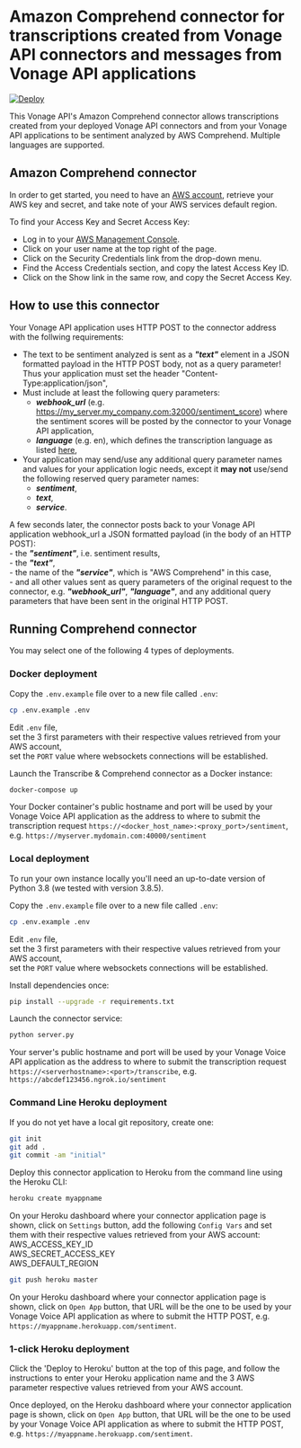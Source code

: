 # Amazon Comprehend connector for transcriptions created from Vonage API connectors and messages from Vonage API applications

[![Deploy](https://www.herokucdn.com/deploy/button.svg)](https://heroku.com/deploy?template=https://github.com/nexmo-se/aws-comprehend)

This Vonage API's Amazon Comprehend connector allows transcriptions created from your deployed Vonage API connectors and from your Vonage API applications to be sentiment analyzed by AWS Comprehend. Multiple languages are supported.

## Amazon Comprehend connector

In order to get started, you need to have an [AWS account](http://aws.amazon.com), retrieve your AWS key and secret, and take note of your AWS services default region.

To find your Access Key and Secret Access Key:

- Log in to your [AWS Management Console](http://aws.amazon.com/console).
- Click on your user name at the top right of the page.
- Click on the Security Credentials link from the drop-down menu.
- Find the Access Credentials section, and copy the latest Access Key ID.
- Click on the Show link in the same row, and copy the Secret Access Key.

## How to use this connector

Your Vonage API application uses HTTP POST to the connector address with the follwing requirements:
- The text to be sentiment analyzed is sent as a _**"text"**_ element in a JSON formatted payload in the HTTP POST body, not as a query parameter! Thus your application must set the header "Content-Type:application/json",
- Must include at least the following query parameters:
	- _**webhook_url**_ (e.g. https://my_server.my_company.com:32000/sentiment_score) where the sentiment scores will be posted by the connector to your Vonage API application,
	- _**language**_ (e.g. en), which defines the transcription language as listed [here](https://docs.aws.amazon.com/comprehend/latest/dg/supported-languages.html),
- Your application may send/use any additional query parameter names and values for your application logic needs, except it **may not** use/send the following reserved query parameter names:
	- _**sentiment**_,
	- _**text**_,
	- _**service**_.

A few seconds later, the connector posts back to your Vonage API application webhook_url a JSON formatted payload (in the body of an HTTP POST):</br>
	- the _**"sentiment"**_, i.e. sentiment results,</br>
	- the _**"text"**_,</br>
	- the name of the _**"service"**_, which is "AWS Comprehend" in this case,</br> 
	- and all other values sent as query parameters of the original request to the connector, e.g. _**"webhook_url"**_, _**"language"**_, and any additional query parameters that have been sent in the original HTTP POST.</br>

## Running Comprehend connector

You may select one of the following 4 types of deployments.

### Docker deployment

Copy the `.env.example` file over to a new file called `.env`:
```bash
cp .env.example .env
```

Edit `.env` file,<br/>
set the 3 first parameters with their respective values retrieved from your AWS account,<br/>
set the `PORT` value where websockets connections will be established.

Launch the Transcribe & Comprehend connector as a Docker instance:

```bash
docker-compose up
```
Your Docker container's public hostname and port will be used by your Vonage Voice API application as the address to where to submit the transcription request `https://<docker_host_name>:<proxy_port>/sentiment`, e.g. `https://myserver.mydomain.com:40000/sentiment`

### Local deployment

To run your own instance locally you'll need an up-to-date version of Python 3.8 (we tested with version 3.8.5).

Copy the `.env.example` file over to a new file called `.env`:

```bash
cp .env.example .env
```

Edit `.env` file,<br/>
set the 3 first parameters with their respective values retrieved from your AWS account,<br/>
set the `PORT` value where websockets connections will be established.

Install dependencies once:
```bash
pip install --upgrade -r requirements.txt
```

Launch the connector service:
```bash
python server.py
```

Your server's public hostname and port will be used by your Vonage Voice API application as the address to where to submit the transcription request `https://<serverhostname>:<port>/transcribe`, e.g. `https://abcdef123456.ngrok.io/sentiment`

### Command Line Heroku deployment

If you do not yet have a local git repository, create one:</br>
```bash
git init
git add .
git commit -am "initial"
```

Deploy this connector application to Heroku from the command line using the Heroku CLI:

```bash
heroku create myappname
```

On your Heroku dashboard where your connector application page is shown, click on `Settings` button,
add the following `Config Vars` and set them with their respective values retrieved from your AWS account:</br>
AWS_ACCESS_KEY_ID</br>
AWS_SECRET_ACCESS_KEY</br>
AWS_DEFAULT_REGION</br>

```bash
git push heroku master
```

On your Heroku dashboard where your connector application page is shown, click on `Open App` button, that URL will be the one to be used by your Vonage Voice API application as where to submit the HTTP POST, e.g. `https://myappname.herokuapp.com/sentiment`.

### 1-click Heroku deployment

Click the 'Deploy to Heroku' button at the top of this page, and follow the instructions to enter your Heroku application name and the 3 AWS parameter respective values retrieved from your AWS account.

Once deployed, on the Heroku dashboard where your connector application page is shown, click on `Open App` button, that URL will be the one to be used by your Vonage Voice API application as where to submit the HTTP POST, e.g. `https://myappname.herokuapp.com/sentiment`.

